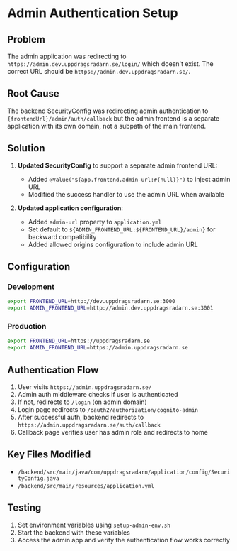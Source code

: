 # Admin Authentication Setup

## Problem

The admin application was redirecting to `https://admin.dev.uppdragsradarn.se/login/` which doesn't exist. The correct URL should be `https://admin.dev.uppdragsradarn.se/`.

## Root Cause

The backend SecurityConfig was redirecting admin authentication to `{frontendUrl}/admin/auth/callback` but the admin frontend is a separate application with its own domain, not a subpath of the main frontend.

## Solution

1. **Updated SecurityConfig** to support a separate admin frontend URL:
   - Added `@Value("${app.frontend.admin-url:#{null}}")` to inject admin URL
   - Modified the success handler to use the admin URL when available

2. **Updated application configuration**:
   - Added `admin-url` property to `application.yml`
   - Set default to `${ADMIN_FRONTEND_URL:${FRONTEND_URL}/admin}` for backward compatibility
   - Added allowed origins configuration to include admin URL

## Configuration

### Development
```bash
export FRONTEND_URL=http://dev.uppdragsradarn.se:3000
export ADMIN_FRONTEND_URL=http://admin.dev.uppdragsradarn.se:3001
```

### Production
```bash
export FRONTEND_URL=https://uppdragsradarn.se
export ADMIN_FRONTEND_URL=https://admin.uppdragsradarn.se
```

## Authentication Flow

1. User visits `https://admin.uppdragsradarn.se/`
2. Admin auth middleware checks if user is authenticated
3. If not, redirects to `/login` (on admin domain)
4. Login page redirects to `/oauth2/authorization/cognito-admin`
5. After successful auth, backend redirects to `https://admin.uppdragsradarn.se/auth/callback`
6. Callback page verifies user has admin role and redirects to home

## Key Files Modified

- `/backend/src/main/java/com/uppdragsradarn/application/config/SecurityConfig.java`
- `/backend/src/main/resources/application.yml`

## Testing

1. Set environment variables using `setup-admin-env.sh`
2. Start the backend with these variables
3. Access the admin app and verify the authentication flow works correctly